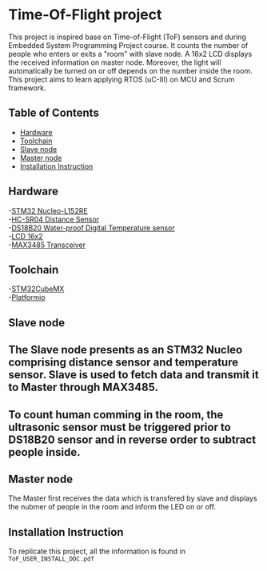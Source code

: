 # Time-Of-Flight project
This project is inspired base on Time-of-Flight (ToF) sensors and during Embedded System Programming Project course. It counts the number of people who enters or exits a "room" with slave node. A 16x2 LCD displays the received information on master node. Moreover, the light will automatically be turned on or off depends on the number inside the room.  
This project aims to learn applying RTOS (uC-III) on MCU and Scrum framework.  
## Table of Contents
<!-- TOC -->
- [Hardware](#hardware)
- [Toolchain](#toolchain) 
- [Slave node](#slave-node)    
- [Master node](#master-node)  
- [Installation Instruction](#installation-instruction)  
<!-- TOC -->

## Hardware
-[STM32 Nucleo-L152RE](https://www.st.com/en/evaluation-tools/nucleo-l152re.html)  
-[HC-SR04 Distance Sensor](https://datasheetspdf.com/pdf/1380136/ETC/HC-SR04/1)  
-[DS18B20 Water-proof Digital Temperature sensor](https://datasheetspdf.com/pdf/1447575/MaximIntegrated/DS18B20/1)  
-[LCD 16x2](https://www.dfrobot.com/product-135.html)  
-[MAX3485 Transceiver](https://pdf1.alldatasheet.com/datasheet-pdf/view/73221/MAXIM/MAX3485.html)  
## Toolchain
-[STM32CubeMX](https://aur.archlinux.org/packages/stm32cubemx/)  
-[Platformio](https://docs.platformio.org/en/latest/core/installation.html) 
## Slave node
The Slave node presents as an STM32 Nucleo comprising distance sensor and temperature sensor. Slave is used to fetch data and transmit it to Master through MAX3485.  
---
>
To count human comming in the room, the ultrasonic sensor must be triggered prior to DS18B20 sensor and in reverse order to subtract people inside. 
---  
## Master node
The Master first receives the data which is transfered by slave and displays the nubmer of people in the room and inform the LED on or off.  
## Installation Instruction
To replicate this project, all the information is found in `ToF_USER_INSTALL_DOC.pdf`  
